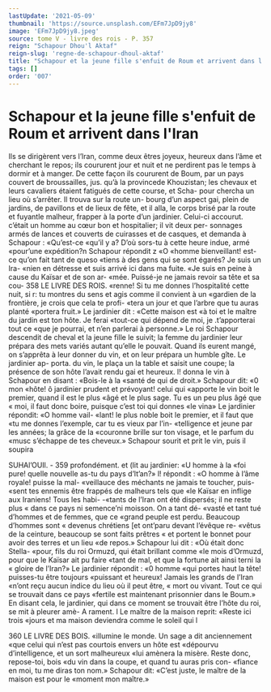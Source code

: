 ```yaml
---
lastUpdate: '2021-05-09'
thumbnail: 'https://source.unsplash.com/EFm7JpD9jy8'
image: 'EFm7JpD9jy8.jpeg'
source: tome V - livre des rois - P. 357
reign: "Schapour Dhou'l Aktaf"
reign-slug: 'regne-de-schapour-dhoul-aktaf'
title: "Schapour et la jeune fille s'enfuit de Roum et arrivent dans l'Iran | Le Livre des Rois | Shâhnâmeh"
tags: []
order: '007'
---
```


# Schapour et la jeune fille s'enfuit de Roum et arrivent dans l'Iran

Ils se dirigèrent vers l’lran, comme deux êtres
joyeux, heureux dans l’âme et cherchant le repos; ils
coururent jour et nuit et ne perdirent pas le temps à dormir et à manger. De cette façon ils coururent
de Boum, par un pays couvert de broussailles, jus. qu’à la provincede Khouzistan; les chevaux et leurs cavaliers étaient fatigués de cette course, et Scha-
pour chercha un lieu où s’arrêter. Il trouva sur la route un- bourg d’un aspect gai, plein de jardins,
de pavillons et de lieux de fête, et il alla, le corps brisé par la route et fuyantle malheur, frapper à la porte d’un jardinier. Celui-ci accourut. c’était un
homme au cœur bon et hospitalier; il vit deux per- sonnages armés de lances et couverts de cuirasses et de casques, et demanda à Schapour : «Qu’est-ce
«qu’il y a? D’où sors-tu à cette heure indue, armé
«pour’une expédition?n Schapour répondit z «O
«homme bienveillant! est-ce qu’on fait tant de queso «tiens à des gens qui se sont égarés? Je suis un Ira-
«nien en détresse et suis arrivé ici dans ma fuite.
«Je suis en peine à cause du Kaïsar et de son ar- «mée. Puissé-je ne jamais revoir sa tête et sa cou-
358 LE LIVRE DES ROIS. «renne! Si tu me donnes l’hospitalité cette nuit, si
r: tu montres du sens et agis comme il convient à un «gardien de la frontière, je crois que cela te profi- «tera un jour et que l’arbre que tu auras planté «portera fruit.» Le jardinier dit : «Cette maison est
«à toi et le maître du jardin est ton hôte. Je ferai «tout-ce qui dépend de moi, je .t’apporterai tout ce «que je pourrai, et n’en parlerai à personne.»
Le roi Schapour descendit de cheval et la jeune fille le suivit; la femme du jardinier leur prépara des mets variés autant qu’elle le pouvait. Quand ils
eurent mangé, on s’apprêta à leur donner du vin, et
on leur prépara un humble gîte. Le jardinier ap- porta. du vin, le plaça un la table et saisit une coupe; la présence de son hôte l’avait rendu gai et heureux.
l! donna le vin à Schapour en disant : «Bois-le à la «santé de qui de droit.» Schapour dit: «0 mon «hôte! ô jardinier prudent et prévoyant! celui qui «apporte le vin boit le premier, quand il est le plus «âgé et le plus sage. Tu es un peu plus âgé que
« moi, il faut donc boire, puisque c’est toi qui donnes
«le vina» Le jardinier répondit: «O homme vail- «lant! le plus noble boit le premier, et il faut que
«tu me donnes l’exemple, car tu es vieux par l’in-
«telligence et jeune par les années; la grâce de la
«couronne brille sur ton visage, et le parfum du «musc s’échappe de tes cheveux.»
Schapour sourit et prit le vin, puis il soupira

SUHAl’OUIl. - 359 profondément. et (lit au jardinier: «U homme à la
«foi pure! quelle nouvelle as-tu du pays d’lt’an?» l! répondit : «O homme à l’âme royale! puisse la mal- «veillauce des méchants ne jamais te toucher, puis- «sent tes ennemis être frappés de malheurs tels que «le Kaïsar en inflige aux Iraniens! Tous les habi-
-«tants de l’Iran ont été dispersés; il ne reste plus
« dans ce pays ni semence’ni moisson. On a tant dé- «vasté et tant tué d’hommes et de femmes, que ce
«grand peuple est perdu. Beaucoup d’hommes sont
« devenus chrétiens [et ont’paru devant l’évêque re-
«vêtus de la ceinture, beaucoup se sont faits prêtres
« et portent le bonnet pour avoir des terres et un lieu «de repos.» Schapour lui dit : «Où était donc Stella- «pour, fils du roi Ormuzd, qui était brillant comme «le mois d’Ormuzd, pour que le Kaïsar ait pu faire «tant de mal, et que la fortune ait ainsi terni la « gloire de l’Iran?» Le jardinier répondit : «0 homme
«qui portes haut la tête! puisses-tu être toujours «puissant et heureux! Jamais les grands de l’Iran «n’ont reçu aucun indice du lieu où il peut être,
« mort ou vivant. Tout ce qui se trouvait dans ce pays
«fertile est maintenant prisonnier dans le Boum.»
En disant cela, le jardinier, qui dans ce moment se trouvait être l’hôte du roi, se mit à pleurer amè- A
rament. l
Le maître de la maison reprit: «Reste ici trois
«jours et ma maison deviendra comme le soleil qui l

360 LE LIVRE DES BOIS.
«illumine le monde. Un sage a dit anciennement «que celui qui n’est pas courtois envers un hôte est «dépourvu d’intelligence, et un sort malheureux
«lui amènera la misère. Reste donc, repose-toi, bois «du vin dans la coupe, et quand tu auras pris con- «fiance en moi, tu me diras ton nom.» Schapour dit: «C’est juste, le maître de la maison est pour le «moment mon maître.»
